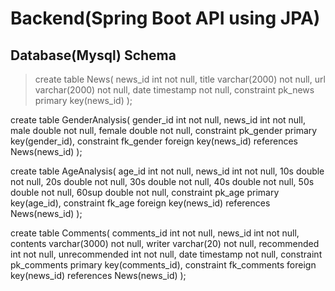 # Backend(Spring Boot API using JPA)

## Database(Mysql) Schema
>create table News(
news_id int not null,
title varchar(2000) not null,
url varchar(2000) not null,
date timestamp not null,
constraint pk_news primary key(news_id)
);

create table GenderAnalysis(
gender_id int not null,
news_id int not null,
male double not null,
female double not null,
constraint pk_gender primary key(gender_id),
constraint fk_gender foreign key(news_id) references News(news_id)
);

create table AgeAnalysis(
age_id int not null,
news_id int not null,
10s double not null,
20s double not null,
30s double not null,
40s double not null,
50s double not null,
60sup double not null,
constraint pk_age primary key(age_id),
constraint fk_age foreign key(news_id) references News(news_id)
);

create table Comments(
comments_id int not null,
news_id int not null,
contents varchar(3000) not null,
writer varchar(20) not null,
recommended int not null,
unrecommended int not null,
date timestamp not null,
constraint pk_comments primary key(comments_id),
constraint fk_comments foreign key(news_id) references News(news_id)
);




